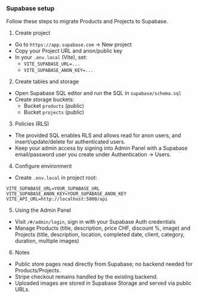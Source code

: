 ### Supabase setup

Follow these steps to migrate Products and Projects to Supabase.

1) Create project
- Go to `https://app.supabase.com` → New project
- Copy your Project URL and anon/public key
- In your `.env.local` (Vite), set:
  - `VITE_SUPABASE_URL=...`
  - `VITE_SUPABASE_ANON_KEY=...`

2) Create tables and storage
- Open Supabase SQL editor and run the SQL in `supabase/schema.sql`
- Create storage buckets:
  - Bucket `products` (public)
  - Bucket `projects` (public)

3) Policies (RLS)
- The provided SQL enables RLS and allows read for anon users, and insert/update/delete for authenticated users.
- Keep your admin access by signing into Admin Panel with a Supabase email/password user you create under Authentication → Users.

4) Configure environment
- Create `.env.local` in project root:
```
VITE_SUPABASE_URL=YOUR_SUPABASE_URL
VITE_SUPABASE_ANON_KEY=YOUR_SUPABASE_ANON_KEY
VITE_API_URL=http://localhost:5000/api
```

5) Using the Admin Panel
- Visit `/#/admin/login`, sign in with your Supabase Auth credentials
- Manage Products (title, description, price CHF, discount %, image) and Projects (title, description, location, completed date, client, category, duration, multiple images)

6) Notes
- Public store pages read directly from Supabase; no backend needed for Products/Projects.
- Stripe checkout remains handled by the existing backend.
- Uploaded images are stored in Supabase Storage and served via public URLs.


